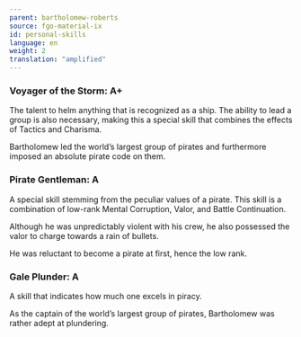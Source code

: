 ```yaml
---
parent: bartholomew-roberts
source: fgo-material-ix
id: personal-skills
language: en
weight: 2
translation: "amplified"
---
```


### Voyager of the Storm: A+

The talent to helm anything that is recognized as a ship. The ability to lead a group is also necessary, making this a special skill that combines the effects of Tactics and Charisma.

Bartholomew led the world’s largest group of pirates and furthermore imposed an absolute pirate code on them.

### Pirate Gentleman: A

A special skill stemming from the peculiar values of a pirate. This skill is a combination of low-rank Mental Corruption, Valor, and Battle Continuation.

Although he was unpredictably violent with his crew, he also possessed the valor to charge towards a rain of bullets.

He was reluctant to become a pirate at first, hence the low rank.

### Gale Plunder: A

A skill that indicates how much one excels in piracy.

As the captain of the world’s largest group of pirates, Bartholomew was rather adept at plundering.
